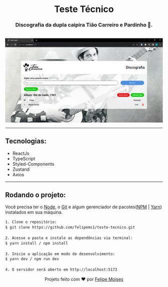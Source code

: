 <h1 align="center"> Teste Técnico </h1>

<h3 align="center">
  Discografia da dupla caipira Tião Carreiro e Pardinho 🤠.
</h3> <br/>

<div align="center">
  <img src="./public/preview.png" alt="demonstração do projeto" >
</div>

---

<h2>Tecnologias:</h2>

- ReactJs
- TypeScript
- Styled-Components
- Zustand
- Axios

---

<h2>Rodando o projeto:</h2>

Você precisa ter o [Node](https://nodejs.org/en/), o [Git](https://git-scm.com/) e algum gerenciador de pacotes([NPM](https://docs.npmjs.com/downloading-and-installing-node-js-and-npm/) | [Yarn](https://classic.yarnpkg.com/lang/en/docs/install)) instalados em sua máquina.

```bash
1. Clone o repositório:
$ git clone https://github.com/felipems1/teste-tecnico.git

2. Acesse a pasta e instale as dependências via terminal:
$ yarn install / npm install

3. Inicie a aplicação em modo de desenvolvimento:
$ yarn dev / npm run dev

4. O servidor será aberto em http://localhost:5173
```

<p align="center">Projeto feito com ❤️ por <a href="https://www.linkedin.com/in/felipems1/">Felipe Moises</a></p>
